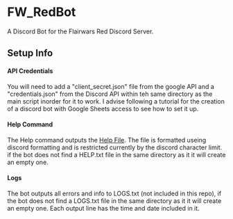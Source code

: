 # FW_RedBot
A Discord Bot for the Flairwars Red Discord Server.

## Setup Info
#### API Credentials
You will need to add a "client_secret.json" file from the google API and a "credentials.json" from the Discord API within teh same directory as the main script inorder for it to work. I advise following a tutorial for the creation of a discord bot with Google Sheets access to see how to set it up.
#### Help Command
The Help command outputs the [Help File](HELP.txt). The file is formatted useing discord formatting and is restricted currently by the discord character limit. if the bot does not find a HELP.txt file in the same directory as it it will create an empty one.
#### Logs
The bot outputs all errors and info to LOGS.txt (not included in this repo), if the bot does not find a LOGS.txt file in the same directory as it it will create an empty one. Each output line has the time and date included in it.

